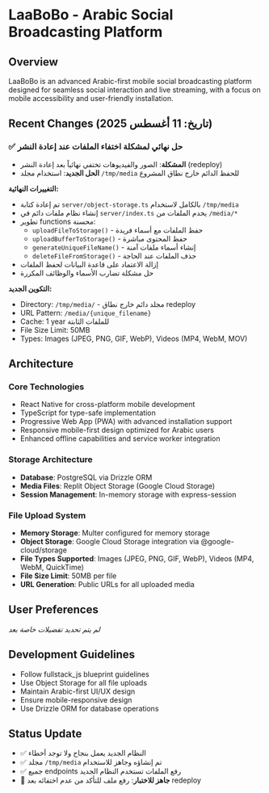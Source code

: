 # LaaBoBo - Arabic Social Broadcasting Platform

## Overview
LaaBoBo is an advanced Arabic-first mobile social broadcasting platform designed for seamless social interaction and live streaming, with a focus on mobile accessibility and user-friendly installation.

## Recent Changes (تاريخ: 11 أغسطس 2025)

### ✅ حل نهائي لمشكلة اختفاء الملفات عند إعادة النشر
- **المشكلة**: الصور والفيديوهات تختفي نهائياً بعد إعادة النشر (redeploy)
- **الحل الجديد**: استخدام مجلد `/tmp/media` للحفظ الدائم خارج نطاق المشروع

**التغييرات النهائية:**
- تم إعادة كتابة `server/object-storage.ts` بالكامل لاستخدام `/tmp/media`
- إنشاء نظام ملفات دائم في `server/index.ts` يخدم الملفات من `/media/*`
- تطوير functions محسنة:
  - `uploadFileToStorage()` - حفظ الملفات مع أسماء فريدة
  - `uploadBufferToStorage()` - حفظ المحتوى مباشرة  
  - `generateUniqueFileName()` - إنشاء أسماء ملفات آمنة
  - `deleteFileFromStorage()` - حذف الملفات عند الحاجة
- إزالة الاعتماد على قاعدة البيانات لحفظ الملفات
- حل مشكلة تضارب الأسماء والوظائف المكررة

**التكوين الجديد:**
- Directory: `/tmp/media/` - مجلد دائم خارج نطاق redeploy
- URL Pattern: `/media/{unique_filename}` 
- Cache: 1 year للملفات الثابتة
- File Size Limit: 50MB
- Types: Images (JPEG, PNG, GIF, WebP), Videos (MP4, WebM, MOV)

## Architecture

### Core Technologies
- React Native for cross-platform mobile development
- TypeScript for type-safe implementation
- Progressive Web App (PWA) with advanced installation support
- Responsive mobile-first design optimized for Arabic users
- Enhanced offline capabilities and service worker integration

### Storage Architecture
- **Database**: PostgreSQL via Drizzle ORM
- **Media Files**: Replit Object Storage (Google Cloud Storage)
- **Session Management**: In-memory storage with express-session

### File Upload System
- **Memory Storage**: Multer configured for memory storage
- **Object Storage**: Google Cloud Storage integration via @google-cloud/storage
- **File Types Supported**: Images (JPEG, PNG, GIF, WebP), Videos (MP4, WebM, QuickTime)
- **File Size Limit**: 50MB per file
- **URL Generation**: Public URLs for all uploaded media

## User Preferences
*لم يتم تحديد تفضيلات خاصة بعد*

## Development Guidelines
- Follow fullstack_js blueprint guidelines
- Use Object Storage for all file uploads
- Maintain Arabic-first UI/UX design
- Ensure mobile-responsive design
- Use Drizzle ORM for database operations

## Status Update
- ✅ النظام الجديد يعمل بنجاح ولا توجد أخطاء
- ✅ مجلد `/tmp/media` تم إنشاؤه وجاهز للاستخدام
- ✅ جميع endpoints رفع الملفات تستخدم النظام الجديد
- 🔄 **جاهز للاختبار**: رفع ملف للتأكد من عدم اختفائه بعد redeploy